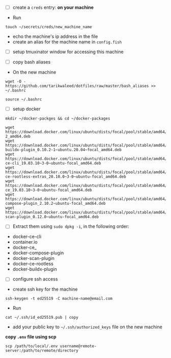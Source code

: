 - [ ] create a `creds` entry:
**on your machine**

- Run
```shell
touch ~/secrets/creds/new_machine_name
```
- echo the machine's ip address in the file
- create an alias for the  machine name in `config.fish`
- [ ] setup tmuxinator window for accessing this machine

- [ ] copy bash aliases
- On the new machine

```shell
wget -O - https://github.com/tarikwaleed/dotfiles/raw/master/bash_aliases >> ~/.bashrc
```
```shell
source ~/.bashrc
```

- [ ] setup docker
```shell
mkdir ~/docker-packges && cd ~/docker-packages
```
```shell
wget https://download.docker.com/linux/ubuntu/dists/focal/pool/stable/amd64/containerd.io_1.2.13-2_amd64.deb
wget https://download.docker.com/linux/ubuntu/dists/focal/pool/stable/amd64/docker-buildx-plugin_0.10.2-1~ubuntu.20.04~focal_amd64.deb
wget https://download.docker.com/linux/ubuntu/dists/focal/pool/stable/amd64/docker-ce-cli_19.03.10~3-0~ubuntu-focal_amd64.deb
wget https://download.docker.com/linux/ubuntu/dists/focal/pool/stable/amd64/docker-ce-rootless-extras_20.10.0~3-0~ubuntu-focal_amd64.deb
wget https://download.docker.com/linux/ubuntu/dists/focal/pool/stable/amd64/docker-ce_19.03.10~3-0~ubuntu-focal_amd64.deb
wget https://download.docker.com/linux/ubuntu/dists/focal/pool/stable/amd64/docker-compose-plugin_2.10.2~ubuntu-focal_amd64.deb
wget https://download.docker.com/linux/ubuntu/dists/focal/pool/stable/amd64/docker-scan-plugin_0.12.0~ubuntu-focal_amd64.deb
```
- [ ] Extract them using `sudo dpkg -i`, in the following order:
- docker-ce-cli
- container.io
- docker-ce_
- docker-compose-plugin
- docker-scan-plugin
- docker-ce-rootless
- docker-buildx-plugin

- [ ] configure ssh access
- create ssh key for the machine
```shell
ssh-keygen -t ed25519 -C machine-name@email.com
```

- Run
```shell
cat ~/.ssh/id_ed25519.pub | copy
```
- add your public key to `~/.ssh/authorized_keys` file on the new machine

**copy `.env` file using scp**
```shell
scp /path/to/local/.env username@remote-server:/path/to/remote/directory
```